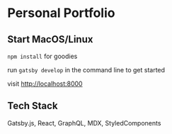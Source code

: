 # Personal Portfolio

## Start MacOS/Linux

`npm install` for goodies

run `gatsby develop` in the command line to get started

visit [http://localhost:8000](http://localhost:8000)

## Tech Stack

Gatsby.js, React, GraphQL, MDX, StyledComponents
